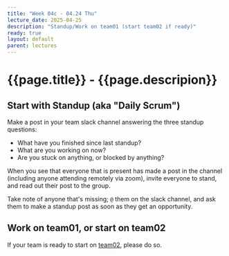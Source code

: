 ```yaml
---
title: "Week 04c - 04.24 Thu"
lecture_date: 2025-04-25
description: "Standup/Work on team01 (start team02 if ready)"
ready: true
layout: default
parent: lectures
---
```


# {{page.title}} - {{page.descripion}}

## Start with Standup (aka "Daily Scrum")

Make a post in your team slack channel answering the three standup questions:
* What have you finished since last standup?
* What are you working on now?
* Are you stuck on anything, or blocked by anything?

When you see that everyone that is present has made a post in the channel (including anyone attending remotely via zoom), 
invite everyone to stand, and read out their post to the group.

Take note of anyone that's missing; `@` them on the slack channel, and ask them to make a standup post as soon as they get an opportunity.

## Work on team01, or start on team02

If your team is ready to start on [team02](https://ucsb.instructure.com/courses/25659/assignments/348165), please do so.

